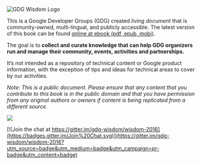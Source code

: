 ![GDG Wisdom Logo](https://github.com/gdg-wisdom/wisdom-2016/raw/master/gdg-wisdom-logo.png)

This is a Google Developer Groups (GDG) created *living document* that is community-owned, multi-lingual, and publicly accessible. The latest version of this book can be found [online at ebook (pdf, epub, mobi)](http://gdg-wisdom.gitbooks.io/gdg-wisdom-2016/).

The goal is to **collect and curate knowledge that can help GDG organizers run and manage their community, events, activities and partnerships.**

It’s not intended as a repository of technical content or Google product information, with the exception of tips and ideas for technical areas to cover by our activities.

_Note: This is a public document. Please ensure that any content that you contribute to this book is in the public domain and that you have permission from any original authors or owners if content is being replicated from a different source._

![](https://lh6.googleusercontent.com/-Pg6bBxnmQn8/UaHx6YpL4eI/AAAAAAAAACc/7FwluuBgzMQ/s1350-fcrop64=1,01aa1a39ff94f102/wisdomall.jpg)


[![Join the chat at https://gitter.im/gdg-wisdom/wisdom-2016](https://badges.gitter.im/Join%20Chat.svg)](https://gitter.im/gdg-wisdom/wisdom-2016?utm_source=badge&utm_medium=badge&utm_campaign=pr-badge&utm_content=badge)
